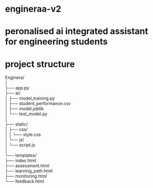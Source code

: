 # engineraa-v2
# peronalised ai integrated assistant for engineering students
# project structure
Enginera/<br>
│<br>
├── app.py<br>
├── ai/<br>
│   ├── model_training.py<br>
│   ├── student_performance.csv<br>
│   ├── model.joblib<br>
│   └── test_model.py<br>
│<br>
├── static/<br>
│   ├── css/<br>
│   │   └── style.css<br>
│   └── js/<br>
│       └── script.js<br>
│<br>
└── templates/<br>
    ├── index.html<br>
    ├── assessment.html<br>
    ├── learning_path.html<br>
    ├── monitoring.html<br>
    └── feedback.html<br>
